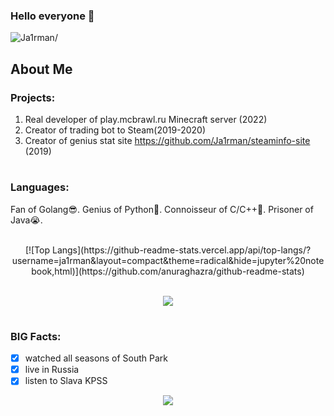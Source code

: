 ### Hello everyone 👋

<p align="left"> 
  <img src=https://komarev.com/ghpvc/?username=Ja1rman&color=FF00FF&label=PROFILE+VIEWS alt=Ja1rman/>  
</p>

## About Me

### Projects:
1. Real developer of play.mcbrawl.ru Minecraft server (2022)
2. Creator of trading bot to Steam(2019-2020)
3. Creator of genius stat site https://github.com/Ja1rman/steaminfo-site (2019)

# 

### Languages:
Fan of Golang😎. Genius of Python🤔. Connoisseur of C/C++🤯. Prisoner of Java😭.

<br>
<div align="center">
  [![Top Langs](https://github-readme-stats.vercel.app/api/top-langs/?username=ja1rman&layout=compact&theme=radical&hide=jupyter%20notebook,html)](https://github.com/anuraghazra/github-readme-stats)
</div>
<br>

<p align="center">
  <img src="https://github.com/Ja1rman/ja1rman/assets/49319500/c961a925-1503-41e3-8dff-a6b8e257ca32">
</p>

#

### BIG Facts:
- [x] watched all seasons of South Park
- [x] live in Russia
- [x] listen to Slava KPSS

<p align="center">
  <img src="https://github.com/Ja1rman/ja1rman/assets/49319500/b597ec51-39e2-415a-82ee-3e124639d0a8">
</p>
